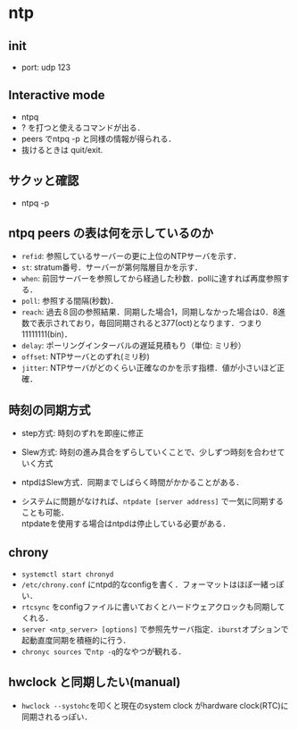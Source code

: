 # ntp

## init
  - port: udp 123

## Interactive mode
  - ntpq
  - ? を打つと使えるコマンドが出る．
  - peers でntpq -p と同様の情報が得られる．
  - 抜けるときは quit/exit.

## サクッと確認
  - ntpq -p

## ntpq peers の表は何を示しているのか
- `refid`: 参照しているサーバーの更に上位のNTPサーバを示す．
- `st`: stratum番号．サーバーが第何階層目かを示す．
- `when`: 前回サーバーを参照してから経過した秒数．pollに達すれば再度参照する．
- `poll`: 参照する間隔(秒数)．
- `reach`: 過去８回の参照結果．同期した場合1，同期しなかった場合は0．8進数で表示されており，毎回同期されると377(oct)となります．つまり11111111(bin)．
- `delay`: ポーリングインターバルの遅延見積もり（単位: ミリ秒）
- `offset`: NTPサーバとのずれ(ミリ秒)
- `jitter`: NTPサーバがどのくらい正確なのかを示す指標．値が小さいほど正確．

## 時刻の同期方式
- step方式: 時刻のずれを即座に修正
- Slew方式: 時刻の進み具合をずらしていくことで、少しずつ時刻を合わせていく方式
- ntpdはSlew方式．同期までしばらく時間がかかることがある．

- システムに問題がなければ、`ntpdate [server address]` で一気に同期することも可能．  
  ntpdateを使用する場合はntpdは停止している必要がある．

## chrony
- `systemctl start chronyd`
- `/etc/chrony.conf` にntpd的なconfigを書く．フォーマットはほぼ一緒っぽい．
- `rtcsync` をconfigファイルに書いておくとハードウェアクロックも同期してくれる．
- `server <ntp_server> [options]` で参照先サーバ指定．`iburst`オプションで起動直度同期を積極的に行う．
- `chronyc sources` で`ntp -q`的なやつが観れる．

## hwclock と同期したい(manual)
- `hwclock --systohc`を叩くと現在のsystem clock がhardware clock(RTC)に同期されるっぽい．